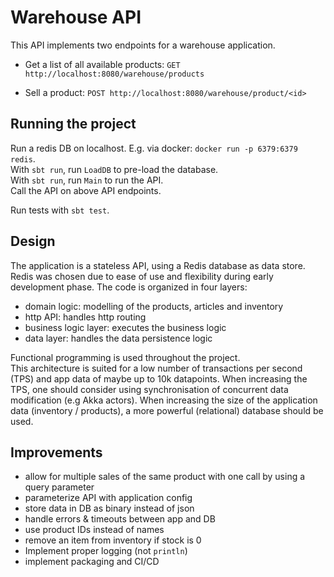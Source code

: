 # Warehouse API

This API implements two endpoints for a warehouse application.

- Get a list of all available products: `GET http://localhost:8080/warehouse/products`

- Sell a product: `POST http://localhost:8080/warehouse/product/<id>`

## Running the project

Run a redis DB on localhost. E.g. via docker: `docker run -p 6379:6379 redis`.  
With `sbt run`, run `LoadDB` to pre-load the database.  
With `sbt run`, run `Main` to run the API.  
Call the API on above API endpoints.

Run tests with `sbt test`.

## Design

The application is a stateless API, using a Redis database as data store. Redis was chosen due to ease of use and flexibility during early development phase. The code is organized in four layers:

- domain logic: modelling of the products, articles and inventory 
- http API: handles http routing
- business logic layer: executes the business logic
- data layer: handles the data persistence logic 

Functional programming is used throughout the project.  
This architecture is suited for a low number of transactions per second (TPS) and app data of maybe up to 10k datapoints. When increasing the TPS, one should consider using synchronisation of concurrent data modification (e.g Akka actors). When increasing the size of the application data (inventory / products), a more powerful (relational) database should be used.   

## Improvements

- allow for multiple sales of the same product with one call by using a query parameter
- parameterize API with application config
- store data in DB as binary instead of json
- handle errors & timeouts between app and DB
- use product IDs instead of names
- remove an item from inventory if stock is 0  
- Implement proper logging (not `println`)
- implement packaging and CI/CD
